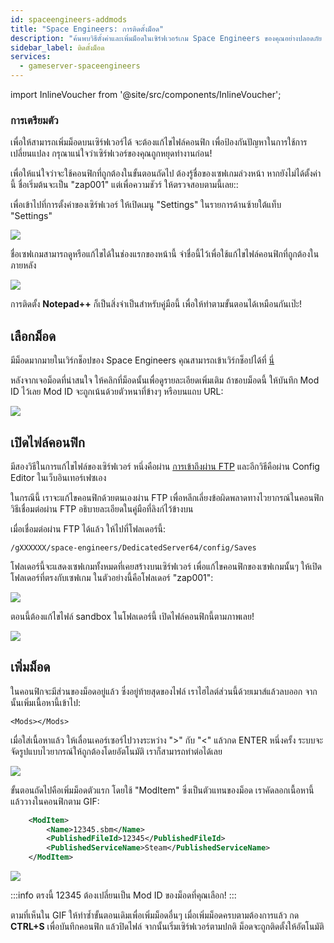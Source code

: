 ```yaml
---
id: spaceengineers-addmods
title: "Space Engineers: การติดตั้งม็อด"
description: "ค้นพบวิธีตั้งค่าและเพิ่มม็อดในเซิร์ฟเวอร์เกม Space Engineers ของคุณอย่างปลอดภัย เพื่อประสบการณ์การเล่นเกมที่ปรับแต่งได้ → เรียนรู้เพิ่มเติมตอนนี้"
sidebar_label: ติดตั้งม็อด
services:
  - gameserver-spaceengineers
---
```


import InlineVoucher from '@site/src/components/InlineVoucher';

<InlineVoucher />

### การเตรียมตัว

เพื่อให้สามารถเพิ่มม็อดบนเซิร์ฟเวอร์ได้ จะต้องแก้ไขไฟล์คอนฟิก เพื่อป้องกันปัญหาในการใช้การเปลี่ยนแปลง กรุณาแน่ใจว่าเซิร์ฟเวอร์ของคุณถูกหยุดทำงานก่อน!

เพื่อให้แน่ใจว่าจะใช้คอนฟิกที่ถูกต้องในขั้นตอนถัดไป ต้องรู้ชื่อของเซฟเกมล่วงหน้า หากยังไม่ได้ตั้งค่านี้ ชื่อเริ่มต้นจะเป็น "zap001" แต่เพื่อความชัวร์ ให้ตรวจสอบตามนี้เลย::

เพื่อเข้าไปที่การตั้งค่าของเซิร์ฟเวอร์ ให้เปิดเมนู "Settings" ในรายการด้านซ้ายใต้แท็บ "Settings"

![](https://screensaver01.zap-hosting.com/index.php/s/Begs32xtfWitRDA/preview)

ชื่อเซฟเกมสามารถดูหรือแก้ไขได้ในช่องแรกของหน้านี้ จำชื่อนี้ไว้เพื่อใช้แก้ไขไฟล์คอนฟิกที่ถูกต้องในภายหลัง

![](https://screensaver01.zap-hosting.com/index.php/s/DHs7JGyxRMSfDKN/preview)

การติดตั้ง **Notepad++** ก็เป็นสิ่งจำเป็นสำหรับคู่มือนี้ เพื่อให้ทำตามขั้นตอนได้เหมือนกันเป๊ะ!

## เลือกม็อด

มีม็อดมากมายในเวิร์กช็อปของ Space Engineers คุณสามารถเข้าเวิร์กช็อปได้ที่ [นี่](https://steamcommunity.com/workshop/about/?appid=244850)

หลังจากเจอม็อดที่น่าสนใจ ให้คลิกที่ม็อดนั้นเพื่อดูรายละเอียดเพิ่มเติม ถ้าชอบม็อดนี้ ให้บันทึก Mod ID ไว้เลย Mod ID จะถูกเน้นด้วยตัวหนาที่ข้างๆ หรือบนแถบ URL:

![](https://screensaver01.zap-hosting.com/index.php/s/k6WKbbZEizX7TpR/preview)

## เปิดไฟล์คอนฟิก

มีสองวิธีในการแก้ไขไฟล์ของเซิร์ฟเวอร์ หนึ่งคือผ่าน [การเข้าถึงผ่าน FTP](gameserver-ftpaccess.md) และอีกวิธีคือผ่าน Config Editor ในเว็บอินเทอร์เฟซเอง

ในกรณีนี้ เราจะแก้ไขคอนฟิกด้วยตนเองผ่าน FTP เพื่อหลีกเลี่ยงข้อผิดพลาดทางไวยากรณ์ในคอนฟิก วิธีเชื่อมต่อผ่าน FTP อธิบายละเอียดในคู่มือที่ลิงก์ไว้ข้างบน

เมื่อเชื่อมต่อผ่าน FTP ได้แล้ว ให้ไปที่โฟลเดอร์นี้:

``/gXXXXXX/space-engineers/DedicatedServer64/config/Saves``

โฟลเดอร์นี้จะแสดงเซฟเกมทั้งหมดที่เคยสร้างบนเซิร์ฟเวอร์ เพื่อแก้ไขคอนฟิกของเซฟเกมนั้นๆ ให้เปิดโฟลเดอร์ที่ตรงกับเซฟเกม ในตัวอย่างนี้คือโฟลเดอร์ "zap001":

![](https://screensaver01.zap-hosting.com/index.php/s/cLT8FLSnQE42ZwN/preview)

ตอนนี้ต้องแก้ไขไฟล์ sandbox ในโฟลเดอร์นี้ เปิดไฟล์คอนฟิกนี้ตามภาพเลย!

![](https://screensaver01.zap-hosting.com/index.php/s/bKrCK6LcCMbkwbb/preview)

## เพิ่มม็อด

ในคอนฟิกจะมีส่วนของม็อดอยู่แล้ว ซึ่งอยู่ท้ายสุดของไฟล์ เราไฮไลต์ส่วนนี้ด้วยเมาส์แล้วลบออก จากนั้นเพิ่มเนื้อหานี้เข้าไป:

`<Mods></Mods>`

เมื่อใส่เนื้อหาแล้ว ให้เลื่อนเคอร์เซอร์ไปวางระหว่าง "&gt;" กับ "&lt;" แล้วกด ENTER หนึ่งครั้ง ระบบจะจัดรูปแบบไวยากรณ์ให้ถูกต้องโดยอัตโนมัติ เราก็สามารถทำต่อได้เลย

![](https://screensaver01.zap-hosting.com/index.php/s/JbTqfX455XbffRs/preview)

ขั้นตอนถัดไปคือเพิ่มม็อดตัวแรก โดยใช้ "ModItem" ซึ่งเป็นตัวแทนของม็อด เราคัดลอกเนื้อหานี้แล้ววางในคอนฟิกตาม GIF:

```xml
	<ModItem>
		<Name>12345.sbm</Name>
		<PublishedFileId>12345</PublishedFileId>
		<PublishedServiceName>Steam</PublishedServiceName>
	</ModItem>
```

![](https://screensaver01.zap-hosting.com/index.php/s/FkgJmMTBAp8SLzp/preview)

:::info
ตรงนี้ 12345 ต้องเปลี่ยนเป็น Mod ID ของม็อดที่คุณเลือก!
:::

ตามที่เห็นใน GIF ให้ทำซ้ำขั้นตอนเดิมเพื่อเพิ่มม็อดอื่นๆ เมื่อเพิ่มม็อดครบตามต้องการแล้ว กด **CTRL+S** เพื่อบันทึกคอนฟิก แล้วปิดไฟล์ จากนั้นเริ่มเซิร์ฟเวอร์ตามปกติ ม็อดจะถูกติดตั้งให้อัตโนมัติ

<InlineVoucher />